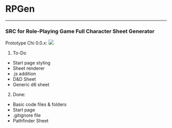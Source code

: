 # RPGen
***
### SRC for Role-Playing Game Full Character Sheet Generator


Prototype Chi 0.0.x:
![](http://i.imgur.com/kGfWTsq.gif)

1. To-Do
* Start page styling
* Sheet renderer
* .js addition
* D&D Sheet
* Generic d6 sheet


2. Done:
* Basic code files & folders
* Start page
* .gitignore file
* Pathfinder Sheet
